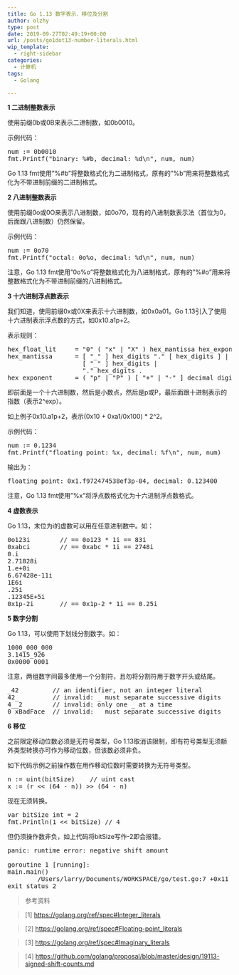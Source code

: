 ```yaml
---
title: Go 1.13 数字表示、移位及分割
author: olzhy
type: post
date: 2019-09-27T02:49:19+00:00
url: /posts/go1dot13-number-literals.html
wip_template:
  - right-sidebar
categories:
  - 计算机
tags:
  - Golang

---
```

**1 二进制整数表示**
  
使用前缀0b或0B来表示二进制数，如0b0010。
  
示例代码：

<pre>num := 0b0010
fmt.Printf("binary: %#b, decimal: %d\n", num, num)
</pre>

Go 1.13 fmt使用&#8221;%#b&#8221;将整数格式化为二进制格式，原有的&#8221;%b&#8221;用来将整数格式化为不带进制前缀的二进制格式。

**2 八进制整数表示**
  
使用前缀0o或0O来表示八进制数，如0o70，现有的八进制数表示法（首位为0，后面跟八进制数）仍然保留。
  
示例代码：

<pre>num := 0o70
fmt.Printf("octal: 0o%o, decimal: %d\n", num, num)
</pre>

注意，Go 1.13 fmt使用&#8221;0o%o&#8221;将整数格式化为八进制格式，原有的&#8221;%#o&#8221;用来将整数格式化为不带进制前缀的八进制格式。

**3 十六进制浮点数表示**
  
我们知道，使用前缀0x或0X来表示十六进制数，如0x0a01。Go 1.13引入了使用十六进制表示浮点数的方式，如0x10.a1p+2。
  
表示规则：

<pre>hex_float_lit     = "0" ( "x" | "X" ) hex_mantissa hex_exponent .
hex_mantissa      = [ "_" ] hex_digits "." [ hex_digits ] |
                    [ "_" ] hex_digits |
                    "." hex_digits .
hex_exponent      = ( "p" | "P" ) [ "+" | "-" ] decimal_digits .
</pre>

即前面是一个十六进制数，然后是小数点，然后是p或P，最后面跟十进制表示的指数（表示2^exp）。
  
如上例子0x10.a1p+2，表示(0x10 + 0xa1/0x100) * 2^2。
  
示例代码：

<pre>num := 0.1234
fmt.Printf("floating point: %x, decimal: %f\n", num, num)
</pre>

输出为：

<pre>floating point: 0x1.f972474538ef3p-04, decimal: 0.123400
</pre>

注意，Go 1.13 fmt使用&#8221;%x&#8221;将浮点数格式化为十六进制浮点数格式。

**4 虚数表示**
  
Go 1.13，末位为i的虚数可以用在任意进制数中。如：

<pre>0o123i        // == 0o123 * 1i == 83i
0xabci        // == 0xabc * 1i == 2748i
0.i
2.71828i
1.e+0i
6.67428e-11i
1E6i
.25i
.12345E+5i
0x1p-2i       // == 0x1p-2 * 1i == 0.25i
</pre>

**5 数字分割**
  
Go 1.13，可以使用下划线分割数字。如：

<pre>1000_000_000
3.1415_926
0x0000_0001
</pre>

注意，两组数字间最多使用一个分割符，且勿将分割符用于数字开头或结尾。

<pre>_42         // an identifier, not an integer literal
42_         // invalid: _ must separate successive digits
4__2        // invalid: only one _ at a time
0_xBadFace  // invalid: _ must separate successive digits
</pre>

**6 移位**
  
之前限定移动位数必须是无符号类型，Go 1.13取消该限制，即有符号类型无须额外类型转换亦可作为移动位数，但该数必须非负。
  
如下代码示例之前操作数在用作移动位数时需要转换为无符号类型。

<pre>n := uint(bitSize)    // uint cast
x := (r &lt;&lt; (64 - n)) >> (64 - n)
</pre>

现在无须转换。

<pre>var bitSize int = 2
fmt.Println(1 &lt;&lt; bitSize) // 4
</pre>

但仍须操作数非负，如上代码将bitSize写作-2即会报错。

<pre>panic: runtime error: negative shift amount

goroutine 1 [running]:
main.main()
        /Users/larry/Documents/WORKSPACE/go/test.go:7 +0x11
exit status 2
</pre>

> 参考资料
  
> [1]&nbsp;<a href="https://golang.org/ref/spec#Integer_literals" target="blank">https://golang.org/ref/spec#Integer_literals</a>
  
> [2]&nbsp;<a href="https://golang.org/ref/spec#Floating-point_literals" target="blank">https://golang.org/ref/spec#Floating-point_literals</a>
  
> [3]&nbsp;<a href="https://golang.org/ref/spec#Imaginary_literals" target="blank">https://golang.org/ref/spec#Imaginary_literals</a>
  
> [4]&nbsp;<a href="https://github.com/golang/proposal/blob/master/design/19113-signed-shift-counts.md" target="blank">https://github.com/golang/proposal/blob/master/design/19113-signed-shift-counts.md</a>